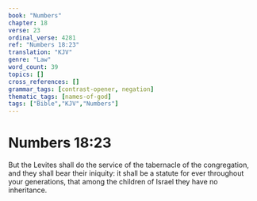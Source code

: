 ```yaml
---
book: "Numbers"
chapter: 18
verse: 23
ordinal_verse: 4281
ref: "Numbers 18:23"
translation: "KJV"
genre: "Law"
word_count: 39
topics: []
cross_references: []
grammar_tags: [contrast-opener, negation]
thematic_tags: [names-of-god]
tags: ["Bible","KJV","Numbers"]
---
```


# Numbers 18:23

But the Levites shall do the service of the tabernacle of the congregation, and they shall bear their iniquity: it shall be a statute for ever throughout your generations, that among the children of Israel they have no inheritance.
